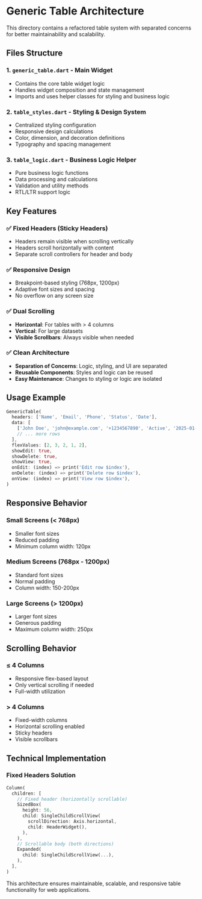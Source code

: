 # Generic Table Architecture

This directory contains a refactored table system with separated concerns for better maintainability and scalability.

## Files Structure

### 1. `generic_table.dart` - Main Widget
- Contains the core table widget logic
- Handles widget composition and state management
- Imports and uses helper classes for styling and business logic

### 2. `table_styles.dart` - Styling & Design System
- Centralized styling configuration
- Responsive design calculations
- Color, dimension, and decoration definitions
- Typography and spacing management

### 3. `table_logic.dart` - Business Logic Helper
- Pure business logic functions
- Data processing and calculations
- Validation and utility methods
- RTL/LTR support logic

## Key Features

### ✅ Fixed Headers (Sticky Headers)
- Headers remain visible when scrolling vertically
- Headers scroll horizontally with content
- Separate scroll controllers for header and body

### ✅ Responsive Design
- Breakpoint-based styling (768px, 1200px)
- Adaptive font sizes and spacing
- No overflow on any screen size

### ✅ Dual Scrolling
- **Horizontal**: For tables with > 4 columns
- **Vertical**: For large datasets
- **Visible Scrollbars**: Always visible when needed

### ✅ Clean Architecture
- **Separation of Concerns**: Logic, styling, and UI are separated
- **Reusable Components**: Styles and logic can be reused
- **Easy Maintenance**: Changes to styling or logic are isolated

## Usage Example

```dart
GenericTable(
  headers: ['Name', 'Email', 'Phone', 'Status', 'Date'],
  data: [
    ['John Doe', 'john@example.com', '+1234567890', 'Active', '2025-01-01'],
    // ... more rows
  ],
  flexValues: [2, 3, 2, 1, 2],
  showEdit: true,
  showDelete: true,
  showView: true,
  onEdit: (index) => print('Edit row $index'),
  onDelete: (index) => print('Delete row $index'),
  onView: (index) => print('View row $index'),
)
```

## Responsive Behavior

### Small Screens (< 768px)
- Smaller font sizes
- Reduced padding
- Minimum column width: 120px

### Medium Screens (768px - 1200px)  
- Standard font sizes
- Normal padding
- Column width: 150-200px

### Large Screens (> 1200px)
- Larger font sizes
- Generous padding  
- Maximum column width: 250px

## Scrolling Behavior

### ≤ 4 Columns
- Responsive flex-based layout
- Only vertical scrolling if needed
- Full-width utilization

### > 4 Columns  
- Fixed-width columns
- Horizontal scrolling enabled
- Sticky headers
- Visible scrollbars

## Technical Implementation

### Fixed Headers Solution
```dart
Column(
  children: [
    // Fixed header (horizontally scrollable)
    SizedBox(
      height: 56,
      child: SingleChildScrollView(
        scrollDirection: Axis.horizontal,
        child: HeaderWidget(),
      ),
    ),
    // Scrollable body (both directions)
    Expanded(
      child: SingleChildScrollView(...),
    ),
  ],
)
```

This architecture ensures maintainable, scalable, and responsive table functionality for web applications.